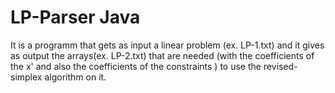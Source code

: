 # LP-Parser Java
It is a programm that gets as input a linear problem (ex. LP-1.txt) and it gives as output the arrays(ex. LP-2.txt) that are needed (with the coefficients of the x' and also the coefficients of the constraints ) to use the revised-simplex algorithm on it.

